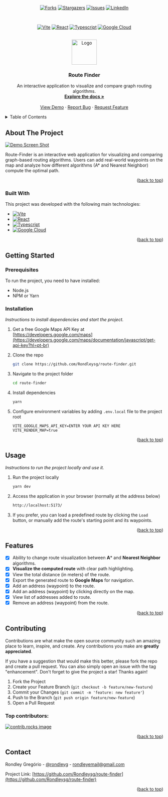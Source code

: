 <a id="readme-top"></a>

<!-- PROJECT SHIELDS -->

<div align="center">

[![Forks][forks-shield]][forks-url]
[![Stargazers][stars-shield]][stars-url]
[![Issues][issues-shield]][issues-url]
[![LinkedIn][linkedin-shield]][linkedin-url]

</div>
<br />

<div align="center">

[![Vite][Vite]][vite-url]
[![React][React.js]][react-url]
[![Typescript][Typescript]][typescript-url]
[![Google Cloud][Google Cloud]][google-cloud-url]
  
</div>


<!-- PROJECT LOGO -->
<br />
<div align="center">
  <a href="https://github.com/Rondleysg/route-finder">
    <img src="public/android-chrome-512x512.png" alt="Logo" width="80" height="80">
  </a>

  <h3 align="center">Route Finder</h3>

  <p align="center">
    An interactive application to visualize and compare graph routing algorithms.
    <br />
    <a href="https://github.com/Rondleysg/route-finder"><strong>Explore the docs »</strong></a>
    <br />
    <br />
    <a href="https://routes-finder.vercel.app/">View Demo</a>
    &middot;
    <a href="https://github.com/Rondleysg/route-finder/issues/new?labels=bug&template=bug-report---.md">Report Bug</a>
    &middot;
    <a href="https://github.com/Rondleysg/route-finder/issues/new?labels=enhancement&template=feature-request---.md">Request Feature</a>
  </p>
</div>

<!-- TABLE OF CONTENTS -->
<details>
  <summary>Table of Contents</summary>
  <ol>
    <li>
      <a href="#about-the-project">About The Project</a>
      <ul>
        <li><a href="#built-with">Built With</a></li>
      </ul>
    </li>
    <li>
      <a href="#getting-started">Getting Started</a>
      <ul>
        <li><a href="#prerequisites">Prerequisites</a></li>
        <li><a href="#installation">Installation</a></li>
      </ul>
    </li>
    <li><a href="#usage">Usage</a></li>
    <li><a href="#features">Features</a></li>
    <li><a href="#contributing">Contributing</a></li>
    <li><a href="#contact">Contact</a></li>
  </ol>
</details>

<!-- ABOUT THE PROJECT -->
## About The Project

[![Demo Screen Shot][demo-screenshot]](https://routes-finder.vercel.app/)

Route-Finder is an interactive web application for visualizing and comparing graph-based routing algorithms. Users can add real-world waypoints on the map and analyze how different algorithms (A* and Nearest Neighbor) compute the optimal path.

<p align="right">(<a href="#readme-top">back to top</a>)</p>

### Built With
This project was developed with the following main technologies:

* [![Vite][Vite]][vite-url]
* [![React][React.js]][react-url]
* [![Typescript][Typescript]][typescript-url]
* [![Google Cloud][Google Cloud]][google-cloud-url]

<p align="right">(<a href="#readme-top">back to top</a>)</p>

<!-- GETTING STARTED -->
## Getting Started

### Prerequisites

To run the project, you need to have installed:
* Node.js
* NPM or Yarn

### Installation

_Instructions to install dependencies and start the project._

1. Get a free Google Maps API Key at [https://developers.google.com/maps](https://developers.google.com/maps/documentation/javascript/get-api-key?hl=pt-br)
2. Clone the repo

   ```sh
   git clone https://github.com/Rondleysg/route-finder.git
   ```

3. Navigate to the project folder

   ```sh
   cd route-finder
   ```

4. Install dependencies

   ```sh
   yarn
   ```

5. Configure environment variables by adding `.env.local` file to the project root

   ```env
   VITE_GOOGLE_MAPS_API_KEY=ENTER YOUR API KEY HERE
   VITE_RENDER_MAP=true
   ```

<p align="right">(<a href="#readme-top">back to top</a>)</p>

<!-- USAGE EXAMPLES -->
## Usage

_Instructions to run the project locally and use it._

1. Run the project locally

   ```sh
   yarn dev
   ```
  
2. Access the application in your browser (normally at the address below)

    ```sh
    http://localhost:5173/
    ```

3. If you prefer, you can load a predefined route by clicking the `Load` button, or manually add the route's starting point and its waypoints.

<p align="right">(<a href="#readme-top">back to top</a>)</p>

<!-- ROADMAP -->
## Features

* [x] Ability to change route visualization between **A*** and **Nearest Neighbor** algorithms.
* [x] **Visualize the computed route** with clear path highlighting.
* [x] View the total distance (in meters) of the route.
* [x] Export the generated route to **Google Maps** for navigation.
* [x] Add an address (waypoint) to the route.
* [x] Add an address (waypoint) by clicking directly on the map.
* [x] View list of addresses added to route.
* [x] Remove an address (waypoint) from the route.

<p align="right">(<a href="#readme-top">back to top</a>)</p>

<!-- CONTRIBUTING -->
## Contributing

Contributions are what make the open source community such an amazing place to learn, inspire, and create. Any contributions you make are **greatly appreciated**.

If you have a suggestion that would make this better, please fork the repo and create a pull request. You can also simply open an issue with the tag "enhancement".
Don't forget to give the project a star! Thanks again!

1. Fork the Project
2. Create your Feature Branch (`git checkout -b feature/new-feature`)
3. Commit your Changes (`git commit -m 'feature: new feature'`)
4. Push to the Branch (`git push origin feature/new-feature`)
5. Open a Pull Request

### Top contributors:

<a href="https://github.com/Rondleysg/route-finder/graphs/contributors">
  <img src="https://contrib.rocks/image?repo=Rondleysg/route-finder" alt="contrib.rocks image" />
</a>

<p align="right">(<a href="#readme-top">back to top</a>)</p>

<!-- CONTACT -->
## Contact

Rondley Gregório - [@rondleyg](https://www.instagram.com/rondleyg/?hl=pt-br) - rondleyemail@gmail.com

Project Link: [https://github.com/Rondleysg/route-finder](https://github.com/Rondleysg/route-finder)

<p align="right">(<a href="#readme-top">back to top</a>)</p>

<!-- MARKDOWN LINKS & IMAGES -->
[forks-shield]: https://img.shields.io/github/forks/Rondleysg/route-finder.svg?style=for-the-badge
[forks-url]: https://github.com/Rondleysg/route-finder/network/members
[stars-shield]: https://img.shields.io/github/stars/Rondleysg/route-finder.svg?style=for-the-badge
[stars-url]: https://github.com/Rondleysg/route-finder/stargazers
[issues-shield]: https://img.shields.io/github/issues/Rondleysg/route-finder.svg?style=for-the-badge
[issues-url]: https://github.com/Rondleysg/route-finder/issues
[linkedin-shield]: https://img.shields.io/badge/-LinkedIn-black.svg?style=for-the-badge&logo=linkedin&colorB=555
[linkedin-url]: https://www.linkedin.com/in/rondleysg/

[demo-screenshot]: https://github.com/user-attachments/assets/cc795a9e-b3ff-413e-866f-8164077719b2 

[Vite]: https://img.shields.io/badge/vite-%23646CFF.svg?style=for-the-badge&logo=vite&logoColor=white
[vite-url]: https://vite.dev/
[React.js]: https://img.shields.io/badge/React-20232A?style=for-the-badge&logo=react&logoColor=61DAFB
[react-url]: https://reactjs.org/
[Typescript]: https://img.shields.io/badge/typescript-%23007ACC.svg?style=for-the-badge&logo=typescript&logoColor=white
[typescript-url]: https://www.typescriptlang.org/
[Google Cloud]: https://img.shields.io/badge/GoogleCloud-%234285F4.svg?style=for-the-badge&logo=google-cloud&logoColor=white
[google-cloud-url]: https://cloud.google.com/